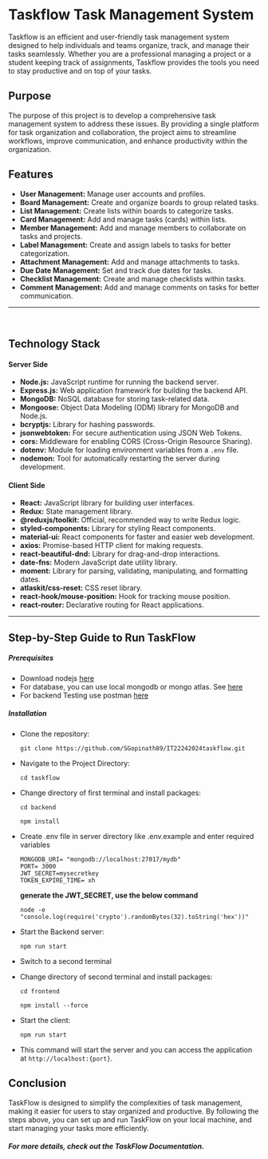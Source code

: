 # Taskflow Task Management System

Taskflow is an efficient and user-friendly task management system designed to help individuals and teams organize, track, and manage their tasks seamlessly. Whether you are a professional managing a project or a student keeping track of assignments, Taskflow provides the tools you need to stay productive and on top of your tasks.
&nbsp;

## Purpose

The purpose of this project is to develop a comprehensive task management system to address these issues. By providing a single platform for task organization and collaboration, the project aims to streamline workflows, improve communication, and enhance productivity within the organization.

## Features

- **User Management:** Manage user accounts and profiles.
- **Board Management:** Create and organize boards to group related tasks.
- **List Management:** Create lists within boards to categorize tasks.
- **Card Management:** Add and manage tasks (cards) within lists.
- **Member Management:** Add and manage members to collaborate on tasks and projects.
- **Label Management:** Create and assign labels to tasks for better categorization.
- **Attachment Management:** Add and manage attachments to tasks.
- **Due Date Management:** Set and track due dates for tasks.
- **Checklist Management:** Create and manage checklists within tasks.
- **Comment Management:** Add and manage comments on tasks for better communication.

---

&nbsp;

## Technology Stack

#### Server Side

* **Node.js:** JavaScript runtime for running the backend server.
* **Express.js:** Web application framework for building the backend API.
* **MongoDB:** NoSQL database for storing task-related data.
* **Mongoose:** Object Data Modeling (ODM) library for MongoDB and Node.js.
* **bcryptjs:** Library for hashing passwords.
* **jsonwebtoken:** For secure authentication using JSON Web Tokens.
* **cors:** Middleware for enabling CORS (Cross-Origin Resource Sharing).
* **dotenv:** Module for loading environment variables from a `.env` file.
* **nodemon:** Tool for automatically restarting the server during development.

#### Client Side

* **React:** JavaScript library for building user interfaces.
* **Redux:** State management library.
* **@reduxjs/toolkit:** Official, recommended way to write Redux logic.
* **styled-components:** Library for styling React components.
* **material-ui:** React components for faster and easier web development.
* **axios:** Promise-based HTTP client for making requests.
* **react-beautiful-dnd:** Library for drag-and-drop interactions.
* **date-fns:** Modern JavaScript date utility library.
* **moment:** Library for parsing, validating, manipulating, and formatting dates.
* **atlaskit/css-reset:** CSS reset library.
* **react-hook/mouse-position:** Hook for tracking mouse position.
* **react-router:** Declarative routing for React applications.

---

## Step-by-Step Guide to Run TaskFlow

##### Prerequisites

- Download nodejs [here](https://nodejs.org/en/download/)
- For database, you can use local mongodb or mongo atlas. See [here](https://www.mongodb.com/)
- For backend Testing use postman [here](https://www.postman.com/downloads/)

##### Installation

- Clone the repository:

  ```
  git clone https://github.com/SGopinath89/IT22242024taskflow.git
  ```
- Navigate to the Project Directory:

  ```
  cd taskflow
  ```
- Change directory of first terminal and install packages:

  ```
  cd backend
  ```

  ```
  npm install
  ```
- Create .env file in server directory like .env.example and enter required variables

  ```
  MONGODB_URI= "mongodb://localhost:27017/mydb"
  PORT= 3000
  JWT_SECRET=mysecretkey
  TOKEN_EXPIRE_TIME= xh
  ```

  **generate the JWT_SECRET, use the below command**

  ```
  node -e "console.log(require('crypto').randomBytes(32).toString('hex'))"
  ```
- Start the Backend server:

  ```
  npm run start
  ```
- Switch to a second terminal
- Change directory of second terminal and install packages:

  ```
  cd frontend
  ```

  ```
  npm install --force
  ```
- Start the client:

  ```
  npm run start
  ```
- This command will start the server and you can access the application at `http://localhost:{port}`.

## Conclusion

TaskFlow is designed to simplify the complexities of task management, making it easier for users to stay organized and productive. By following the steps above, you can set up and run TaskFlow on your local machine, and start managing your tasks more efficiently.

##### For more details, check out the TaskFlow Documentation.
